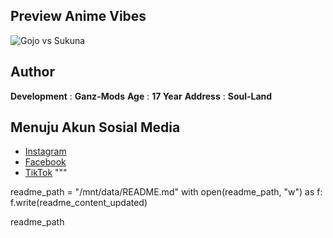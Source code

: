 ## Preview Anime Vibes
![Gojo vs Sukuna](https://media.giphy.com/media/v1.Y2lkPTc5MGI3NjExN3kzNHB2cnlyMzVsc3Y0YTRibzRhNXc3Z2txaHBraTF6ZGZzdmplYiZlcD12MV9naWZzX3NlYXJjaCZjdD1n/rWobvhM0yoA9pr1zKR/giphy.gif)

## Author
**Development** : **Ganz-Mods**
**Age** : **17 Year**
**Address** : **Soul-Land**

## Menuju Akun Sosial Media
- [Instagram](https://www.instagram.com/username)
- [Facebook](https://www.facebook.com/username)
- [TikTok](https://www.tiktok.com/@username)
"""

readme_path = "/mnt/data/README.md"
with open(readme_path, "w") as f:
    f.write(readme_content_updated)

readme_path
